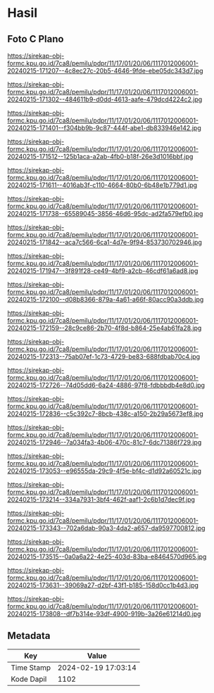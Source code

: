 # Hasil

## Foto C Plano

https://sirekap-obj-formc.kpu.go.id/7ca8/pemilu/pdpr/11/17/01/20/06/1117012006001-20240215-171207--4c8ec27c-20b5-4646-9fde-ebe05dc343d7.jpg

https://sirekap-obj-formc.kpu.go.id/7ca8/pemilu/pdpr/11/17/01/20/06/1117012006001-20240215-171302--484611b9-d0dd-4613-aafe-479dcd4224c2.jpg

https://sirekap-obj-formc.kpu.go.id/7ca8/pemilu/pdpr/11/17/01/20/06/1117012006001-20240215-171401--f304bb9b-9c87-444f-abe1-db833946e142.jpg

https://sirekap-obj-formc.kpu.go.id/7ca8/pemilu/pdpr/11/17/01/20/06/1117012006001-20240215-171512--125b1aca-a2ab-4fb0-b18f-26e3d1016bbf.jpg

https://sirekap-obj-formc.kpu.go.id/7ca8/pemilu/pdpr/11/17/01/20/06/1117012006001-20240215-171611--4016ab3f-c110-4664-80b0-6b48e1b779d1.jpg

https://sirekap-obj-formc.kpu.go.id/7ca8/pemilu/pdpr/11/17/01/20/06/1117012006001-20240215-171738--65589045-3856-46d6-95dc-ad2fa579efb0.jpg

https://sirekap-obj-formc.kpu.go.id/7ca8/pemilu/pdpr/11/17/01/20/06/1117012006001-20240215-171842--aca7c566-6ca1-4d7e-9f94-853730702946.jpg

https://sirekap-obj-formc.kpu.go.id/7ca8/pemilu/pdpr/11/17/01/20/06/1117012006001-20240215-171947--3f891f28-ce49-4bf9-a2cb-46cdf61a6ad8.jpg

https://sirekap-obj-formc.kpu.go.id/7ca8/pemilu/pdpr/11/17/01/20/06/1117012006001-20240215-172100--d08b8366-879a-4a61-a66f-80acc90a3ddb.jpg

https://sirekap-obj-formc.kpu.go.id/7ca8/pemilu/pdpr/11/17/01/20/06/1117012006001-20240215-172159--28c9ce86-2b70-4f8d-b864-25e4ab61fa28.jpg

https://sirekap-obj-formc.kpu.go.id/7ca8/pemilu/pdpr/11/17/01/20/06/1117012006001-20240215-172313--75ab07ef-1c73-4729-be83-688fdbab70c4.jpg

https://sirekap-obj-formc.kpu.go.id/7ca8/pemilu/pdpr/11/17/01/20/06/1117012006001-20240215-172726--74d05dd6-6a24-4886-97f8-fdbbbdb4e8d0.jpg

https://sirekap-obj-formc.kpu.go.id/7ca8/pemilu/pdpr/11/17/01/20/06/1117012006001-20240215-172836--c5c392c7-8bcb-438c-a150-2b29a5673ef8.jpg

https://sirekap-obj-formc.kpu.go.id/7ca8/pemilu/pdpr/11/17/01/20/06/1117012006001-20240215-172946--7a034fa3-4b06-470c-81c7-6dc71386f729.jpg

https://sirekap-obj-formc.kpu.go.id/7ca8/pemilu/pdpr/11/17/01/20/06/1117012006001-20240215-173053--e96555da-29c9-4f5e-bf4c-d1d92a60521c.jpg

https://sirekap-obj-formc.kpu.go.id/7ca8/pemilu/pdpr/11/17/01/20/06/1117012006001-20240215-173214--334a7931-3bf4-462f-aaf1-2c6b1d7dec9f.jpg

https://sirekap-obj-formc.kpu.go.id/7ca8/pemilu/pdpr/11/17/01/20/06/1117012006001-20240215-173343--702a6dab-90a3-4da2-a657-da9597700812.jpg

https://sirekap-obj-formc.kpu.go.id/7ca8/pemilu/pdpr/11/17/01/20/06/1117012006001-20240215-173515--0a0a6a22-4e25-403d-83ba-e8464570d965.jpg

https://sirekap-obj-formc.kpu.go.id/7ca8/pemilu/pdpr/11/17/01/20/06/1117012006001-20240215-173631--39069a27-d2bf-43f1-b185-158d0cc1b4d3.jpg

https://sirekap-obj-formc.kpu.go.id/7ca8/pemilu/pdpr/11/17/01/20/06/1117012006001-20240215-173808--df7b314e-93df-4900-919b-3a26e61214d0.jpg


## Metadata

| Key        | Value               |
| ---------- | ------------------- |
| Time Stamp | 2024-02-19 17:03:14 |
| Kode Dapil | 1102                |



